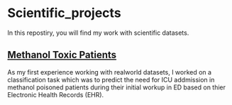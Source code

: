 ﻿# Scientific_projects
In this repostiry, you will find my work with scientific datasets.

## [Methanol Toxic Patients](Methanol_DNN.ipynb)
As my first experience working with realworld datasets, I worked on a classification task which was to predict the need for ICU addmission in methanol poisoned patients during their initial workup in ED based on thier Electronic Health Records (EHR).
